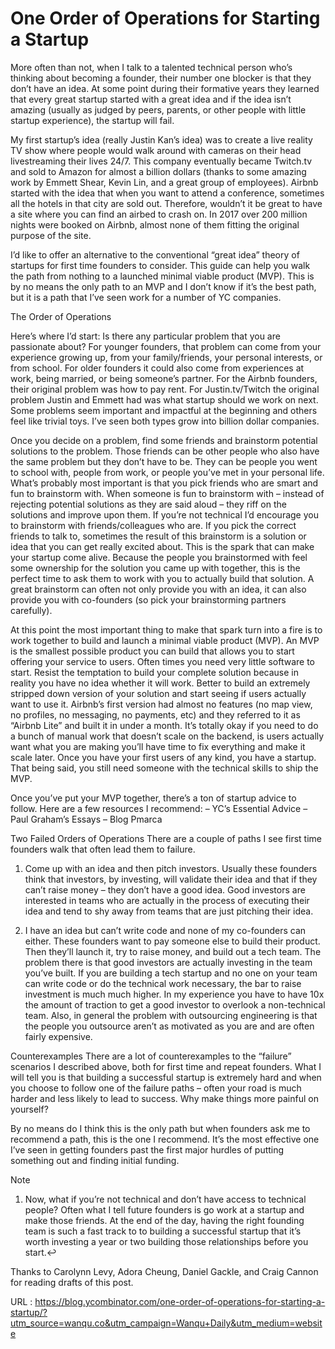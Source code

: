 # One Order of Operations for Starting a Startup

More often than not, when I talk to a talented technical person who’s thinking about becoming a founder, their number one blocker is that they don’t have an idea. At some point during their formative years they learned that every great startup started with a great idea and if the idea isn’t amazing (usually as judged by peers, parents, or other people with little startup experience), the startup will fail. 

My first startup’s idea (really Justin Kan’s idea) was to create a live reality TV show where people would walk around with cameras on their head livestreaming their lives 24/7. This company eventually became Twitch.tv and sold to Amazon for almost a billion dollars (thanks to some amazing work by Emmett Shear, Kevin Lin, and a great group of employees). Airbnb started with the idea that when you want to attend a conference, sometimes all the hotels in that city are sold out. Therefore, wouldn’t it be great to have a site where you can find an airbed to crash on. In 2017 over 200 million nights were booked on Airbnb, almost none of them fitting the original purpose of the site.

I’d like to offer an alternative to the conventional “great idea” theory of startups for first time founders to consider. This guide can help you walk the path from nothing to a launched minimal viable product (MVP). This is by no means the only path to an MVP and I don’t know if it’s the best path, but it is a path that I’ve seen work for a number of YC companies.

The Order of Operations

Here’s where I’d start: Is there any particular problem that you are passionate about? For younger founders, that problem can come from your experience growing up, from your family/friends, your personal interests, or from school. For older founders it could also come from experiences at work, being married, or being someone’s partner. For the Airbnb founders, their original problem was how to pay rent. For Justin.tv/Twitch the original problem Justin and Emmett had was what startup should we work on next. Some problems seem important and impactful at the beginning and others feel like trivial toys. I’ve seen both types grow into billion dollar companies.

Once you decide on a problem, find some friends and brainstorm potential solutions to the problem. Those friends can be other people who also have the same problem but they don’t have to be. They can be people you went to school with, people from work, or people you’ve met in your personal life. What’s probably most important is that you pick friends who are smart and fun to brainstorm with. When someone is fun to brainstorm with – instead of rejecting potential solutions as they are said aloud – they riff on the solutions and improve upon them. If you’re not technical I’d encourage you to brainstorm with friends/colleagues who are. If you pick the correct friends to talk to, sometimes the result of this brainstorm is a solution or idea that you can get really excited about. This is the spark that can make your startup come alive. Because the people you brainstormed with feel some ownership for the solution you came up with together, this is the perfect time to ask them to work with you to actually build that solution. A great brainstorm can often not only provide you with an idea, it can also provide you with co-founders (so pick your brainstorming partners carefully).
 
At this point the most important thing to make that spark turn into a fire is to work together to build and launch a minimal viable product (MVP). An MVP is the smallest possible product you can build that allows you to start offering your service to users. Often times you need very little software to start. Resist the temptation to build your complete solution because in reality you have no idea whether it will work. Better to build an extremely stripped down version of your solution and start seeing if users actually want to use it. Airbnb’s first version had almost no features (no map view, no profiles, no messaging, no payments, etc) and they referred to it as “Airbnb Lite” and built it in under a month. It’s totally okay if you need to do a bunch of manual work that doesn’t scale on the backend, is users actually want what you are making you’ll have time to fix everything and make it scale later. Once you have your first users of any kind, you have a startup. That being said, you still need someone with the technical skills to ship the MVP.

Once you’ve put your MVP together, there’s a ton of startup advice to follow. Here are a few resources I recommend:
– YC’s Essential Advice
– Paul Graham’s Essays
– Blog Pmarca

Two Failed Orders of Operations
There are a couple of paths I see first time founders walk that often lead them to failure.

1) Come up with an idea and then pitch investors.
Usually these founders think that investors, by investing, will validate their idea and that if they can’t raise money – they don’t have a good idea. Good investors are interested in teams who are actually in the process of executing their idea and tend to shy away from teams that are just pitching their idea.

2) I have an idea but can’t write code and none of my co-founders can either.
These founders want to pay someone else to build their product. Then they’ll launch it, try to raise money, and build out a tech team. The problem there is that good investors are actually investing in the team you’ve built. If you are building a tech startup and no one on your team can write code or do the technical work necessary, the bar to raise investment is much much higher. In my experience you have to have 10x the amount of traction to get a good investor to overlook a non-technical team. Also, in general the problem with outsourcing engineering is that the people you outsource aren’t as motivated as you are and are often fairly expensive.

Counterexamples
There are a lot of counterexamples to the “failure” scenarios I described above, both for first time and repeat founders. What I will tell you is that building a successful startup is extremely hard and when you choose to follow one of the failure paths – often your road is much harder and less likely to lead to success. Why make things more painful on yourself?

By no means do I think this is the only path but when founders ask me to recommend a path, this is the one I recommend. It’s the most effective one I’ve seen in getting founders past the first major hurdles of putting something out and finding initial funding.

Note

1. Now, what if you’re not technical and don’t have access to technical people? Often what I tell future founders is go work at a startup and make those friends. At the end of the day, having the right founding team is such a fast track to to building a successful startup that it’s worth investing a year or two building those relationships before you start.↩

Thanks to Carolynn Levy, Adora Cheung, Daniel Gackle, and Craig Cannon for reading drafts of this post.
    
URL : https://blog.ycombinator.com/one-order-of-operations-for-starting-a-startup/?utm_source=wanqu.co&utm_campaign=Wanqu+Daily&utm_medium=website